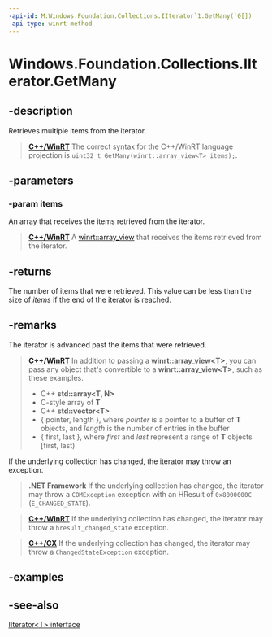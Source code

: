 ```yaml
---
-api-id: M:Windows.Foundation.Collections.IIterator`1.GetMany(`0[])
-api-type: winrt method
---
```


<!-- Method syntax
public uint GetMany(T[] items)
-->

# Windows.Foundation.Collections.IIterator<T>.GetMany

## -description

Retrieves multiple items from the iterator.

> [**C++/WinRT**](/windows/uwp/cpp-and-winrt-apis/)
> The correct syntax for the C++/WinRT language projection is `uint32_t GetMany(winrt::array_view<T> items);`.

## -parameters

### -param items

An array that receives the items retrieved from the iterator.

> [**C++/WinRT**](/windows/uwp/cpp-and-winrt-apis/)
> A [winrt::array_view](/uwp/cpp-ref-for-winrt/array-view) that receives the items retrieved from the iterator.

## -returns

The number of items that were retrieved.
This value can be less than the size of *items*
if the end of the iterator is reached.

## -remarks

The iterator is advanced past the items that were retrieved.

> [**C++/WinRT**](/windows/uwp/cpp-and-winrt-apis/)
> In addition to passing a **winrt::array_view\<T\>**, you can pass any object that's convertible to a **winrt::array_view\<T\>**, such as these examples.
> - C++ **std::array\<T, N\>**
> - C-style array of **T**
> - C++ **std::vector\<T\>**
> - { pointer, length }, where *pointer* is a pointer to a buffer of **T** objects, and *length* is the number of entries in the buffer
> - { first, last }, where *first* and *last* represent a range of **T** objects [first, last)

If the underlying collection has changed,
the iterator may throw an exception.

> **.NET Framework**
> If the underlying collection has changed,
> the iterator may throw a `COMException` exception
> with an HResult of `0x8000000C` (`E_CHANGED_STATE`).

> [**C++/WinRT**](/windows/uwp/cpp-and-winrt-apis/)
> If the underlying collection has changed,
> the iterator may throw a `hresult_changed_state` exception.

> [**C++/CX**](/cpp/cppcx/)
> If the underlying collection has changed,
> the iterator may throw a `ChangedStateException` exception.

## -examples

## -see-also

[IIterator\<T\> interface](iiterator_1.md)
